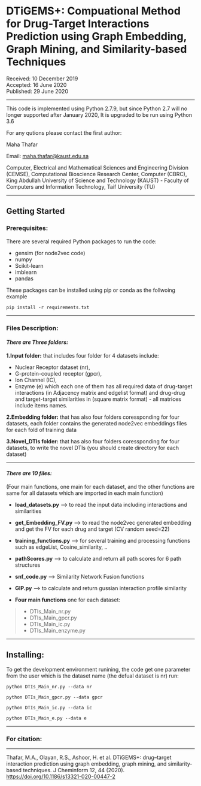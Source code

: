 # DTiGEMS+: Compuational Method for Drug-Target Interactions Prediction using Graph Embedding, Graph Mining, and Similarity-based Techniques

Received: 10 December 2019                                      
Accepted: 16 June 2020              
Published: 29 June 2020


----
This code is implemented using Python 2.7.9, but since Python 2.7 will no longer supported after January 2020, It is upgraded to be run using Python 3.6

For any qutions please contact the first author:


  Maha Thafar

Email: maha.thafar@kaust.edu.sa

Computer, Electrical and Mathematical Sciences and Engineering Division (CEMSE), Computational Bioscience Research Center, Computer (CBRC), King Abdullah University of Science and Technology (KAUST) - Faculty of Computers and Information Technology, Taif University (TU)

----

## Getting Started

### Prerequisites:

There are several required Python packages to run the code:
- gensim (for node2vec code)
- numpy
- Scikit-learn
- imblearn
- pandas

These packages can be installed using pip or conda as the follwoing example
```
pip install -r requirements.txt
```
----

### Files Description:
#### *There are Three folders:*

  **1.Input folder:** 
  that includes four folder for 4 datasets include: 
   - Nuclear Receptor dataset (nr),
   - G-protein-coupled receptor (gpcr),
   - Ion Channel (IC), 
   - Enzyme (e)
     which each one of them has all required data of drug-target interactions (in Adjacency matrix and edgelist format) and drug-drug and target-target similarities in (square matrix format) - all matrices include items names.
  
  **2.Embedding folder:**
  that has also four folders coressponding for four datasets,
     each folder contains the generated node2vec embeddings files for each fold of training data
     
  **3.Novel_DTIs folder:**
  that has also four folders coressponding for four datasets, 
     to write the novel DTIs (you should create directory for each dataset)
  
---
#### *There are 10 files:*
(Four main functions, one main for each dataset, and the other functions are same for all datasets which are imported in each main function)

- **load_datasets.py** --> to read the input data including interactions and similarities
- **get_Embedding_FV.py** --> to read the node2vec generated embedding and get the FV for each drug and target (CV random seed=22)
- **training_functions.py** --> for several training and processing functions such as edgeList, Cosine_similarity, ..
- **pathScores.py** --> to calculate and return all path scores for 6 path structures
- **snf_code.py** --> Similarity Network Fusion functions
- **GIP.py** --> to calculate and return gussian interaction profile similarity

- **Four main functions**
one for each dataset:
> - DTIs_Main_nr.py
> - DTIs_Main_gpcr.py
> - DTIs_Main_ic.py
> - DTIs_Main_enzyme.py

---
## Installing:

To get the development environment runining, the code get one parameter from the user which is the dataset name (the defual dataset is nr)
run:

```
python DTIs_Main_nr.py --data nr
```
```
python DTIs_Main_gpcr.py --data gpcr
```
```
python DTIs_Main_ic.py --data ic
```
```
python DTIs_Main_e.py --data e
```

------------------
### For citation:
---
Thafar, M.A., Olayan, R.S., Ashoor, H. et al. DTiGEMS+: drug–target interaction prediction using graph embedding, graph mining, and similarity-based techniques. J Cheminform 12, 44 (2020). https://doi.org/10.1186/s13321-020-00447-2



